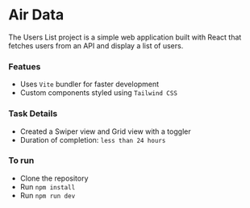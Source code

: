 # **Air Data**

The Users List project is a simple web application built with React that fetches users from an API and display a list of users.

### **Featues**

- Uses `Vite` bundler for faster development
- Custom components styled using `Tailwind CSS`

### **Task Details**

- Created a Swiper view and Grid view with a toggler
- Duration of completion: `less than 24 hours`

### **To run**

- Clone the repository
- Run `npm install`
- Run `npm run dev`
